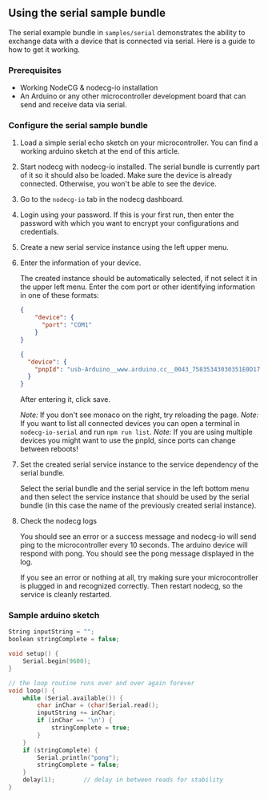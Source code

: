 ## Using the serial sample bundle

The serial example bundle in `samples/serial` demonstrates the ability to exchange data with a device that is connected via serial. Here is a guide to how to get it working.

### Prerequisites

-   Working NodeCG & nodecg-io installation
-   An Arduino or any other microcontroller development board that can send and receive data via serial.

### Configure the serial sample bundle

1. Load a simple serial echo sketch on your microcontroller. You can find a working arduino sketch at the end of this article.

2. Start nodecg with nodecg-io installed. The serial bundle is currently part of it so it should also be loaded. Make sure the device is already connected. Otherwise, you won't be able to see the device.

3. Go to the `nodecg-io` tab in the nodecg dashboard.

4. Login using your password. If this is your first run, then enter the password with which you want to encrypt your configurations and credentials.

5. Create a new serial service instance using the left upper menu.

6. Enter the information of your device.

    The created instance should be automatically selected, if not select it in the upper left menu. Enter the com port or other identifying information in one of these formats:

    ```json
    {
        "device": {
          "port": "COM1"
        }
    }
    ```

    ```json
    {
      "device": {
        "pnpId": "usb-Arduino__www.arduino.cc__0043_75835343030351E0D171-if00"
      }
    }
    ```

    After entering it, click save.

    _Note:_ If you don't see monaco on the right, try reloading the page.
    _Note:_ If you want to list all connected devices you can open a terminal in `nodecg-io-serial` and run `npm run list`.
    _Note:_ If you are using multiple devices you might want to use the pnpId, since ports can change between reboots!

7. Set the created serial service instance to the service dependency of the serial bundle.

    Select the serial bundle and the serial service in the left bottom menu and then select the service instance that should be used by the serial bundle (in this case the name of the previously created serial instance).

8. Check the nodecg logs

    You should see an error or a success message and nodecg-io will send ping to the microcontroller every 10 seconds. The arduino device will respond with pong. You should see the pong message displayed in the log.

    If you see an error or nothing at all, try making sure your microcontroller is plugged in and recognized correctly. Then restart nodecg, so the service is cleanly restarted. 

### Sample arduino sketch

```cpp
String inputString = "";
boolean stringComplete = false; 

void setup() {
    Serial.begin(9600);
}

// the loop routine runs over and over again forever
void loop() {
    while (Serial.available()) {
        char inChar = (char)Serial.read();
        inputString += inChar;
        if (inChar == '\n') {
            stringComplete = true;
        }
    }
    if (stringComplete) {
        Serial.println("pong");
        stringComplete = false;
    }
    delay(1);        // delay in between reads for stability
}
```
